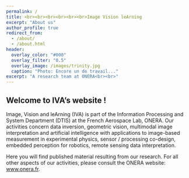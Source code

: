 ```yaml
---
permalink: /
title: <br><br><br><br><br><br>Image Vision leArning
excerpt: "About us"
author_profile: true
redirect_from: 
  - /about/
  - /about.html
header:
  overlay_color: "#000"
  overlay_filter: "0.5"
  overlay_image: /images/trinity.jpg
  caption: "Photo: Encore un de travail..."
excerpt: "A research team at ONERA<br><br>"
---
```



## Welcome to IVA’s website !

Image, Vision and leArning (IVA) is part of the Information Processing and System Department (DTIS) at the French Aerospace Lab, ONERA. Our activities concern data inversion, geometric vision, multimodal image interpretation and artificial intelligence with applications to image-based measurement in experimental physics, sensor / processing co-design, embedded perception for robotics, remote sensing data interpretation.

Here you will find published material resulting from our research. For all other aspects of our activities, please consult the ONERA website: www.onera.fr.
